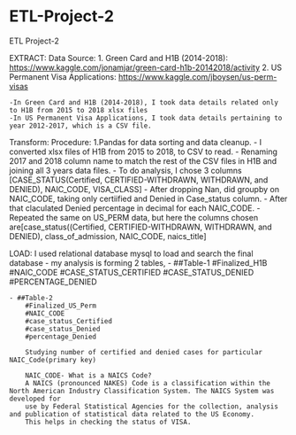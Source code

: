 # ETL-Project-2
ETL Project-2


EXTRACT:
	Data Source: 
	1. Green Card and H1B (2014-2018): https://www.kaggle.com/jonamjar/green-card-h1b-20142018/activity
	2. US Permanent Visa Applications: https://www.kaggle.com/jboysen/us-perm-visas
	
	-In Green Card and H1B (2014-2018), I took data details related only to H1B from 2015 to 2018 xlsx files
	-In US Permanent Visa Applications, I took data details pertaining to year 2012-2017, which is a CSV file.
	
Transform:
	Procedure:
	1.Pandas for data sorting and data cleanup.
	- I converted xlsx files of H1B from 2015 to 2018, to CSV to read.
	- Renaming 2017 and 2018 column name to match the rest of the CSV files in H1B and joining all 3 years data files.
	- To do analysis, I chose 3 columns [CASE_STATUS(Certified, CERTIFIED-WITHDRAWN, WITHDRAWN, and DENIED), NAIC_CODE, VISA_CLASS]
	- After dropping Nan, did groupby on NAIC_CODE, taking only certiified and Denied in Case_status column.
	- After that claculated Denied percentage in decimal for each NAIC_CODE.
	- Repeated the same on US_PERM data, but here the columns chosen are[case_status((Certified, CERTIFIED-WITHDRAWN, WITHDRAWN, and DENIED), class_of_admission,
	  NAIC_CODE, naics_title]
    
LOAD:
	I used relational database mysql to load and search the final database 
	- my analysis is forming 2 tables,
	- ##Table-1
		#Finalized_H1B
        #NAIC_CODE
        #CASE_STATUS_CERTIFIED
        #CASE_STATUS_DENIED
        #PERCENTAGE_DENIED
		
	- ##Table-2
        #Finalized_US_Perm
        #NAIC_CODE
        #case_status_Certified
        #case_status_Denied
        #percentage_Denied
		
		Studying number of certified and denied cases for particular NAIC_Code(primary key)
		
		NAIC_CODE- What is a NAICS Code?
        A NAICS (pronounced NAKES) Code is a classification within the North American Industry Classification System. The NAICS System was developed for
        use by Federal Statistical Agencies for the collection, analysis and publication of statistical data related to the US Economy.
		This helps in checking the status of VISA.
		
		